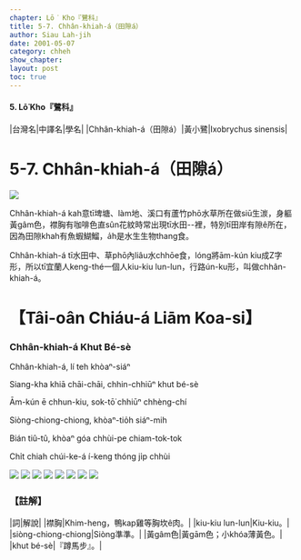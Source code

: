 ```yaml
---
chapter: Lō͘ Kho『鷺科』
title: 5-7. Chhân-khiah-á（田隙á）
author: Siau Lah-jih
date: 2001-05-07
category: chheh
show_chapter:
layout: post
toc: true
---
```


#### 5. Lō͘ Kho『鷺科』

|台灣名|中譯名|學名|
|Chhân-khiah-á（田隙á）|黃小鷺|Ixobrychus sinensis|


# 5-7. Chhân-khiah-á（田隙á）

![](../too5/05/05-7-5.Chhân-khiah-á.jpg)


Chhân-khiah-á kah意tī埤塘、làm地、溪口有蘆竹phō水草所在做siū生湠，身軀黃gâm色，襟胸有咖啡色直sûn花紋時常出現tī水田--裡，特別tī田岸有隙ê所在，因為田隙khah有魚蝦鰗鰡，a̍h是水生生物thang食。

Chhân-khiah-á tī水田中、草phō內liâu水chhōe食，lóng將ām-kún kiu成Z字形，所以tī宜蘭人keng-thé一個人kiu-kiu lun-lun，行路ún-ku形，叫做chhân-khiah-á。

# 【Tâi-oân Chiáu-á Liām Koa-si】

### **Chhân-khiah-á Khut Bé-sè**

Chhân-khiah-á, lí teh khòaⁿ-siáⁿ 

Siang-kha khiā chāi-chāi, chhin-chhiūⁿ khut bé-sè

Ām-kún ē chhun-kiu, sok-tō͘ chhiūⁿ chhèng-chí

Siòng-chiong-chiong, khòaⁿ-tio̍h siáⁿ-mih 

Bián tiû-tû, khòaⁿ góa chhùi-pe chiam-tok-tok

Chi̍t chiah chúi-ke-á í-keng thóng ji̍p chhùi


![](../too5/05/05-7-7.Chhân-khiah-á.jpg)
![](../too5/05/05-7-4.Chhân-khiah-á.jpg)
![](../too5/05/05-7-6.Chhân-khiah-á.jpg)
![](../too5/05/05-7-8.Chhân-khiah-á.jpg)
![](../too5/05/05-7-9.Chhân-khiah-á.jpg)
![](../too5/05/05-7-1.Chhân-khiah-á.jpg)
![](../too5/05/05-7-2.Chhân-khiah-á.jpg)
![](../too5/05/05-7-3.Chhân-khiah-á.jpg)


### 【註解】

|詞|解說|
|襟胸|Khim-heng，鴨kap雞等胸坎ê肉。|
|kiu-kiu lun-lun|Kiu-kiu。|
|siòng-chiong-chiong|Siòng準準。|
|黃gâm色|黃gām色；小khóa薄黃色。|
|khut bé-sè|『蹲馬步』。|
